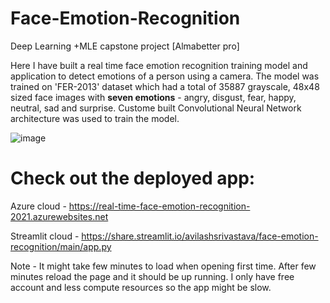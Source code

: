 # Face-Emotion-Recognition
Deep Learning +MLE capstone project [Almabetter pro]

Here I have built a real time face emotion recognition training model and application to detect emotions of a person using a camera. The model was trained on 'FER-2013' dataset which had a total of 35887 grayscale, 48x48 sized face images with **seven emotions** - angry, disgust, fear, happy, neutral, sad and surprise. Custome built Convolutional Neural Network architecture was used to train the model.

![image](https://user-images.githubusercontent.com/88347331/136237210-1c6134ed-9bde-4216-8923-ae6dac5b1a4d.png)



# Check out the deployed app:

Azure cloud - https://real-time-face-emotion-recognition-2021.azurewebsites.net

Streamlit cloud - https://share.streamlit.io/avilashsrivastava/face-emotion-recognition/main/app.py

Note - It might take few minutes to load when opening first time. After few minutes reload the page and it should be up running.
I only have free account and less compute resources so the app might be slow.
